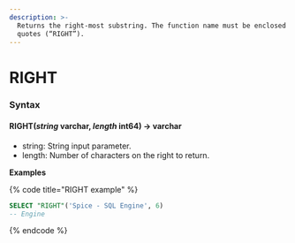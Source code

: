 ```yaml
---
description: >-
  Returns the right-most substring. The function name must be enclosed in double
  quotes (“RIGHT”).
---
```


# RIGHT

### Syntax <a href="#syntax" id="syntax"></a>

#### RIGHT(_string_ varchar, _length_ int64) → varchar <a href="#rightstring-varchar-length-int64--varchar" id="rightstring-varchar-length-int64--varchar"></a>

* string: String input parameter.
* length: Number of characters on the right to return.

**Examples**

{% code title="RIGHT example" %}
```sql
SELECT "RIGHT"('Spice - SQL Engine', 6)
-- Engine
```
{% endcode %}
